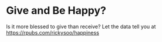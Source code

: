 # Give and Be Happy?
Is it more blessed to give than receive? Let the data tell you at https://rpubs.com/rickysoo/happiness

